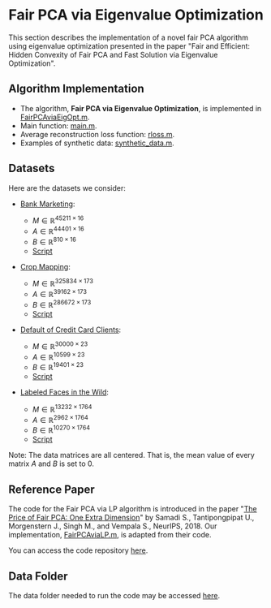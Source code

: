 # Fair PCA via Eigenvalue Optimization

This section describes the implementation of a novel fair PCA algorithm using eigenvalue optimization presented in the paper "Fair and Efficient: Hidden Convexity of Fair PCA and  Fast Solution via Eigenvalue Optimization".

## Algorithm Implementation

- The algorithm, **Fair PCA via Eigenvalue Optimization**, is implemented in [FairPCAviaEigOpt.m](./FairPCAviaEigOpt.m).
- Main function: [main.m](./main.m).
- Average reconstruction loss function: [rloss.m](./rloss.m).
- Examples of synthetic data: [synthetic_data.m](./synthetic_data.m).

## Datasets

Here are the datasets we consider:

- [Bank Marketing](https://archive.ics.uci.edu/dataset/222/bank+marketing): 
  - $M \in \mathbb{R}^{45211 \times 16}$
  - $A \in \mathbb{R}^{44401 \times 16}$
  - $B \in \mathbb{R}^{810 \times 16}$
  - [Script](https://github.com/JunhuiShen/Fair-PCA-Eigenvalue-Optimization/blob/main/bank_marketing.m)

- [Crop Mapping](https://archive.ics.uci.edu/dataset/525/crop+mapping+using+fused+optical+radar+data+set):
  - $M \in \mathbb{R}^{325834 \times 173}$
  - $A \in \mathbb{R}^{39162 \times 173}$
  - $B \in \mathbb{R}^{286672 \times 173}$
  - [Script](https://github.com/JunhuiShen/Fair-PCA-Eigenvalue-Optimization/blob/main/crop_mapping.m)

- [Default of Credit Card Clients](https://archive.ics.uci.edu/dataset/350/default+of+credit+card+clients):
  - $M \in \mathbb{R}^{30000 \times 23}$
  - $A \in \mathbb{R}^{10599 \times 23}$
  - $B \in \mathbb{R}^{19401 \times 23}$
  - [Script](https://github.com/JunhuiShen/Fair-PCA-Eigenvalue-Optimization/blob/main/default_credit.m)

- [Labeled Faces in the Wild](https://vis-www.cs.umass.edu/lfw/):
  - $M \in \mathbb{R}^{13232 \times 1764}$
  - $A \in \mathbb{R}^{2962 \times 1764}$
  - $B \in \mathbb{R}^{10270 \times 1764}$
  - [Script](https://github.com/JunhuiShen/Fair-PCA-Eigenvalue-Optimization/blob/main/LFW.m)

Note: The data matrices are all centered. That is, the mean value of every matrix $A$ and $B$ is set to $0$.

## Reference Paper

The code for the Fair PCA via LP algorithm is introduced in the paper "[The Price of Fair PCA: One Extra Dimension](https://arxiv.org/abs/1811.00103)" by Samadi S., Tantipongpipat U., Morgenstern J., Singh M., and Vempala S., NeurIPS, 2018. Our implementation, [FairPCAviaLP.m](./FairPCAviaLP.m), is adapted from their code.

You can access the code repository [here](https://github.com/samirasamadi/Fair-PCA?tab=readme-ov-file).

## Data Folder

The data folder needed to run the code may be accessed [here](https://drive.google.com/drive/u/1/folders/1xmdlEYPJDS7nwMQqbOoEuG3TCWLCBkUJ).
